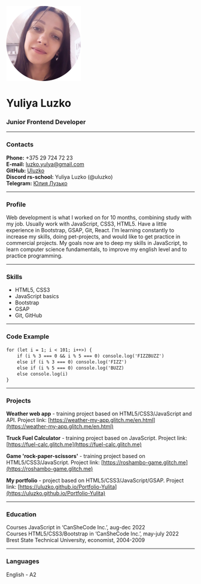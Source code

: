 ![photo](photo.png)
# Yuliya Luzko
### Junior Frontend Developer
***
### Contacts
**Phone:** +375 29 724 72 23  
**E-mail:** [luzko.yulya@gmail.com](mailto:luzko.yulya@gmail.com)  
**GitHub:** [Uluzko](https://github.com/Uluzko)  
**Discord rs-school:** Yuliya Luzko (@uluzko)  
**Telegram:** [Юлия Лузько](https://t.me/Uluzko)  
***
### Profile
Web development is what I worked on for 10 months, combining  study with my job.
Usually work with JavaScript, CSS3, HTML5. Have a little  experience in Bootstrap, GSAP, Git, React.
I’m learning constantly  to increase my skills, doing pet-projects, and would like to get practice in commercial projects. My goals now are to deep my skills in JavaScript, to learn computer science fundamentals, to improve my english level and to practice programming.
***
### Skills
* HTML5, CSS3
* JavaScript basics
* Bootstrap
* GSAP
* Git, GitHub
***
### Code Example
```
for (let i = 1; i < 101; i++>) {
    if (i % 3 === 0 && i % 5 === 0) console.log('FIZZBUZZ')
    else if (i % 3 === 0) console.log('FIZZ')
    else if (i % 5 === 0) console.log('BUZZ)
    else console.log(i)
}
```
***
### Projects
**Weather web app** - training project based on HTML5/CSS3/JavaScript and API. Project link: [https://weather-my-app.glitch.me/en.html](https://weather-my-app.glitch.me/en.html)

**Truck Fuel Calculator** - training project based on JavaScript. Project link: [https://fuel-calc.glitch.me](https://fuel-calc.glitch.me)

**Game 'rock-paper-scissors'** - training project based on HTML5/CSS3/JavaScript.  Project link: [https://roshambo-game.glitch.me](https://roshambo-game.glitch.me)

**My portfolio** - project based on HTML5/CSS3/JavaScript/GSAP. Project link: [https://uluzko.github.io/Portfolio-Yulita](https://uluzko.github.io/Portfolio-Yulita)
***
### Education
Courses JavaScript in ‘CanSheCode Inc.’, aug-dec 2022  
Courses HTML5/CSS3/Bootstrap  in ‘CanSheCode Inc.’, may-july 2022  
Brest State Technical University, economist,  2004-2009  
***
### Languages
English - A2





